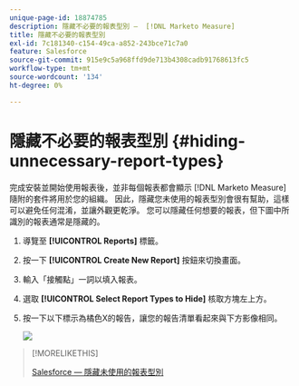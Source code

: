 ```yaml
---
unique-page-id: 18874785
description: 隱藏不必要的報表型別 —  [!DNL Marketo Measure]
title: 隱藏不必要的報表型別
exl-id: 7c181340-c154-49ca-a852-243bce71c7a0
feature: Salesforce
source-git-commit: 915e9c5a968ffd9de713b4308cadb91768613fc5
workflow-type: tm+mt
source-wordcount: '134'
ht-degree: 0%

---
```


# 隱藏不必要的報表型別 {#hiding-unnecessary-report-types}

完成安裝並開始使用報表後，並非每個報表都會顯示 [!DNL Marketo Measure] 隨附的套件將用於您的組織。 因此，隱藏您未使用的報表型別會很有幫助，這樣可以避免任何混淆，並讓外觀更乾淨。 您可以隱藏任何想要的報表，但下圖中所識別的報表通常是隱藏的。

1. 導覽至 **[!UICONTROL Reports]** 標籤。

1. 按一下 **[!UICONTROL Create New Report]** 按鈕來切換畫面。

1. 輸入「接觸點」一詞以填入報表。

1. 選取 **[!UICONTROL Select Report Types to Hide]** 核取方塊左上方。

1. 按一下以下標示為橘色X的報告，讓您的報告清單看起來與下方影像相同。

   ![](assets/1-4.png)

>[!MORELIKETHIS]
>
>[Salesforce — 隱藏未使用的報表型別](https://help.salesforce.com/articleView?id=release-notes.rn_analytics_hide_report_types.htm&amp;type=5&amp;language=en_us)
